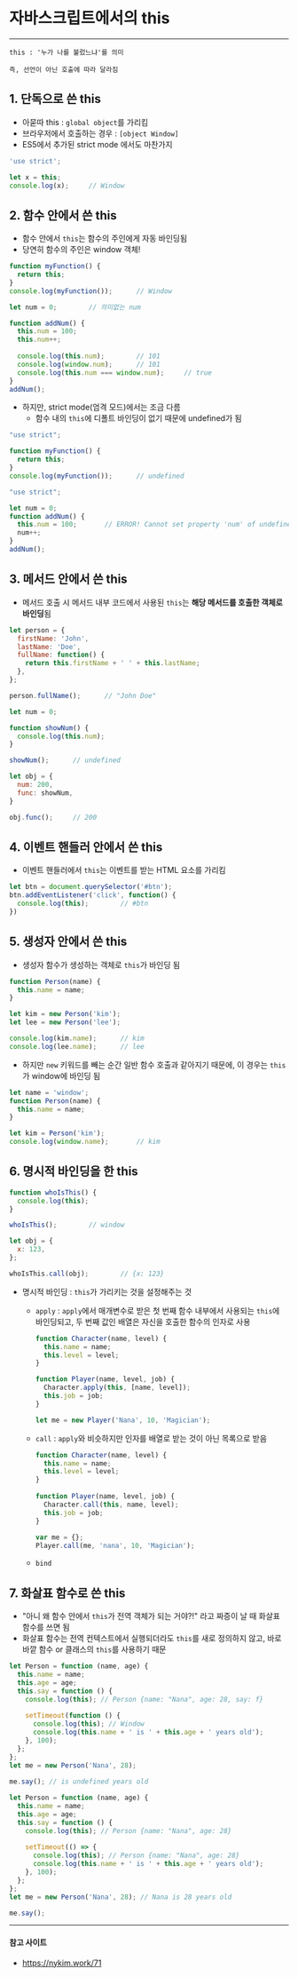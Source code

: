 # 자바스크립트에서의 this

---

```
this : '누가 나를 불렀느냐'를 의미

즉, 선언이 아닌 호출에 따라 달라짐
```



## 1. 단독으로 쓴 this

- 아묻따 this : `global object`를 가리킴
- 브라우저에서 호출하는 경우 : `[object Window]`
- ES5에서 추가된 strict mode 에서도 마찬가지

```javascript
'use strict';

let x = this;
console.log(x);		// Window
```



## 2. 함수 안에서 쓴 this

- 함수 안에서 `this`는 함수의 주인에게 자동 바인딩됨
- 당연히 함수의 주인은 window 객체!

```javascript
function myFunction() {
  return this;
}
console.log(myFunction());		// Window
```

```javascript
let num = 0;		// 의미없는 num

function addNum() {
  this.num = 100;
  this.num++;
  
  console.log(this.num);		// 101
  console.log(window.num);		// 101
  console.log(this.num === window.num);		// true
}
addNum();
```

- 하지만, strict mode(엄격 모드)에서는 조금 다름
  - 함수 내의 `this`에 디폴트 바인딩이 없기 때문에 undefined가 됨

```javascript
"use strict";

function myFunction() {
  return this;
}
console.log(myFunction());		// undefined
```

```javascript
"use strict";

let num = 0;
function addNum() {
  this.num = 100;		// ERROR! Cannot set property 'num' of undefined
  num++;
}
addNum();
```



## 3. 메서드 안에서 쓴 this

- 메서드 호출 시 메서드 내부 코드에서 사용된 `this`는 **해당 메서드를 호출한 객체로 바인딩**됨

```javascript
let person = {
  firstName: 'John',
  lastName: 'Doe',
  fullName: function() {
    return this.firstName + ' ' + this.lastName;
  },
};

person.fullName();		// "John Doe"
```

```javascript
let num = 0;

function showNum() {
  console.log(this.num);
}

showNum();		// undefined

let obj = {
  num: 200,
  func: showNum,
}

obj.func();		// 200
```



## 4. 이벤트 핸들러 안에서 쓴 this

- 이벤트 핸들러에서 `this`는 이벤트를 받는 HTML 요소를 가리킴

```javascript
let btn = document.querySelector('#btn');
btn.addEventListener('click', function() {
  console.log(this);		// #btn
})
```



## 5. 생성자 안에서 쓴 this

- 생성자 함수가 생성하는 객체로 `this`가 바인딩 됨

```javascript
function Person(name) {
  this.name = name;
}

let kim = new Person('kim');
let lee = new Person('lee');

console.log(kim.name);		// kim
console.log(lee.name);		// lee
```

- 하지만 `new` 키워드를 빼는 순간 일반 함수 호출과 같아지기 때문에, 이 경우는 `this`가 window에 바인딩 됨

```javascript
let name = 'window';
function Person(name) {
  this.name = name;
}

let kim = Person('kim');
console.log(window.name);		// kim
```



## 6. 명시적 바인딩을 한 this

```javascript
function whoIsThis() {
  console.log(this);
}

whoIsThis();		// window

let obj = {
  x: 123,
};

whoIsThis.call(obj);		// {x: 123}
```

- 명시적 바인딩 : `this`가 가리키는 것을 설정해주는 것

  - `apply` : `apply`에서 매개변수로 받은 첫 번째 함수 내부에서 사용되는 `this`에 바인딩되고, 두 번째 값인 배열은 자신을 호출한 함수의 인자로 사용

    ```javascript
    function Character(name, level) {
      this.name = name;
      this.level = level;
    }
    
    function Player(name, level, job) {
      Character.apply(this, [name, level]);
      this.job = job;
    }
    
    let me = new Player('Nana', 10, 'Magician');
    ```

  - `call` : `apply`와 비슷하지만 인자를 배열로 받는 것이 아닌 목록으로 받음

    ```javascript
    function Character(name, level) {
      this.name = name;
      this.level = level;
    }
     
    function Player(name, level, job) {
      Character.call(this, name, level);
      this.job = job;
    }
     
    var me = {};
    Player.call(me, 'nana', 10, 'Magician');
    ```
  
  - `bind`



## 7. 화살표 함수로 쓴 this

- "아니 왜 함수 안에서 `this`가 전역 객체가 되는 거야?!" 라고 짜증이 날 때 화살표 함수를 쓰면 됨
- 화살표 함수는 전역 컨텍스트에서 실행되더라도 `this`를 새로 정의하지 않고, 바로 바깥 함수 or 클래스의 `this`를 사용하기 때문

```javascript
let Person = function (name, age) {
  this.name = name;
  this.age = age;
  this.say = function () {
    console.log(this); // Person {name: "Nana", age: 28, say: f}
 
    setTimeout(function () {
      console.log(this); // Window
      console.log(this.name + ' is ' + this.age + ' years old');
    }, 100);
  };
};
let me = new Person('Nana', 28);
 
me.say(); // is undefined years old
```

```javascript
let Person = function (name, age) {
  this.name = name;
  this.age = age;
  this.say = function () {
    console.log(this); // Person {name: "Nana", age: 28}
 
    setTimeout(() => {
      console.log(this); // Person {name: "Nana", age: 28}
      console.log(this.name + ' is ' + this.age + ' years old'); 
    }, 100);
  };
};
let me = new Person('Nana', 28); // Nana is 28 years old

me.say();
```

---

#### 참고 사이트

- https://nykim.work/71